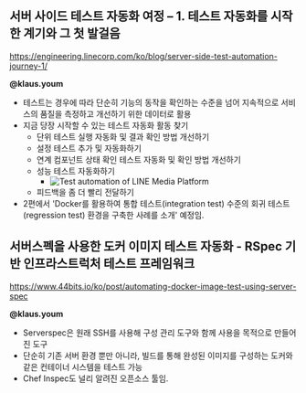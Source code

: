 ## 서버 사이드 테스트 자동화 여정 – 1. 테스트 자동화를 시작한 계기와 그 첫 발걸음
https://engineering.linecorp.com/ko/blog/server-side-test-automation-journey-1/

**@klaus.youm**
- 테스트는 경우에 따라 단순히 기능의 동작을 확인하는 수준을 넘어 지속적으로 서비스의 품질을 측정하고 개선하기 위한 데이터로 활용
- 지금 당장 시작할 수 있는 테스트 자동화 활동 찾기
    - 단위 테스트 실행 자동화 및 결과 확인 방법 개선하기
    - 설정 테스트 추가 및 자동화하기
    - 연계 컴포넌트 상태 확인 테스트 자동화 및 확인 방법 개선하기
    - 성능 테스트 자동화하기
        - ![Test automation of LINE Media Platform](https://engineering-org.line-apps.com/ko/testauto1-7/)
    - 피드백을 좀 더 빨리 전달하기
- 2편에서 'Docker를 활용하여 통합 테스트(integration test) 수준의 회귀 테스트(regression test) 환경을 구축한 사례를 소개' 예정임.

## 서버스펙을 사용한 도커 이미지 테스트 자동화 - RSpec 기반 인프라스트럭처 테스트 프레임워크
https://www.44bits.io/ko/post/automating-docker-image-test-using-server-spec

**@klaus.youm**
- Serverspec은 원래 SSH를 사용해 구성 관리 도구와 함께 사용을 목적으로 만들어진 도구
- 단순히 기존 서버 환경 뿐만 아니라, 빌드를 통해 완성된 이미지를 구성하는 도커와 같은 컨테이너 시스템을 테스트 가능
- Chef Inspec도 널리 알려진 오픈소스 툴임.
